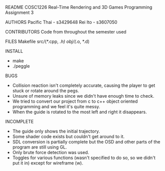 README
COSC1226 Real-Time Rendering and 3D Games Programming Assignment 3

AUTHORS
Pacific Thai - s3429648
Rei Ito - s3607050

CONTRIBUTORS
Code from throughout the semester used

FILES
Makefile
src/(*.cpp, *.h)
obj/(*.o, *.d)

INSTALL
- make
- ./peggle

BUGS
- Collision reaction isn't completely accurate, causing the player to get stuck
  or rotate around the pegs.
- Unsure of memory leaks since we didn't have enough time to check.
- We tried to convert our project from c to c++ object oriented programming and
  we feel it's quite messy.
- When the guide is rotated to the most left and right it disappears.

INCOMPLETE
- The guide only shows the initial trajectory.
- Some shader code exists but couldn't get around to it.
- SDL conversion is partially complete but the OSD and other parts of the
  program are still using GL.
- Only brute force detection was used.
- Toggles for various functions (wasn't specified to do so, so we didn't put
  it in) except for wireframe (w).
